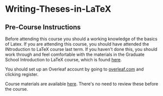 # Writing-Theses-in-LaTeX

## Pre-Course Instructions

Before attending this course you should a working knowledge of the basics of Latex. If you are attending this course, you should have attended the INtroduction to LaTeX course last term. If you haven't done this, you should work through and feel comfortable with the materials in the Graduate School Introduction to LaTeX course, which is found [here](https://github.com/coolernato/Introduction-to-LaTeX).

You should set up an Overleaf account by going to [overleaf.com](https://overleaf.com) and clicking register. 

Course materials are available [here](https://github.com/coolernato/Writing-Theses-in-LaTeX/tree/ICR). There's no need to review these before the course.
